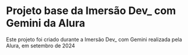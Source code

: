 # Projeto base da Imersão Dev_ com Gemini da Alura

Este projeto foi criado durante a Imersão Dev_ com Gemini realizada pela Alura,
em setembro de 2024